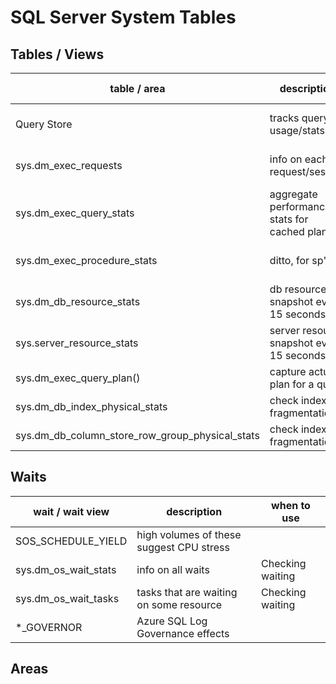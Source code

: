 # SQL Server System Tables

## Tables / Views

| table / area | description | when to use |
| --- | --- | --- |
| Query Store | tracks query usage/stats | checking CPU usage |
| sys.dm_exec_requests | info on each request/session | checking CPU usage |
| sys.dm_exec_query_stats | aggregate performance stats for cached plans | checking CPU usage |
| sys.dm_exec_procedure_stats | ditto, for sp's | checking CPU usage | 
| sys.dm_db_resource_stats | db resource snapshot every 15 seconds | db system health
| sys.server_resource_stats | server resource snapshot every 15 seconds | server system health
| sys.dm_exec_query_plan() | capture actual plan for a query | | 
| sys.dm_db_index_physical_stats | check index fragmentation | |
| sys.dm_db_column_store_row_group_physical_stats | check index fragmentation | |


## Waits
| wait / wait view | description | when to use |
| --- | --- | --- |
| SOS_SCHEDULE_YIELD | high volumes of these suggest CPU stress  |  |
| sys.dm_os_wait_stats | info on all waits | Checking waiting |
| sys.dm_os_wait_tasks | tasks that are waiting on some resource | Checking waiting | 
| *_GOVERNOR | Azure SQL Log Governance effects | |

## Areas